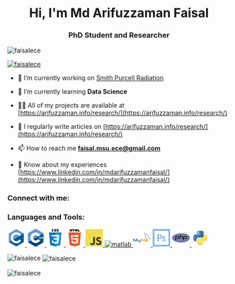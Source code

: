 <h1 align="center">Hi, I'm Md Arifuzzaman Faisal</h1>
<h3 align="center">PhD Student and Researcher</h3>

<p align="left"> <img src="https://komarev.com/ghpvc/?username=faisalece&label=Profile%20views&color=0e75b6&style=flat" alt="faisalece" /> </p>

<p align="left"> <a href="https://github.com/ryo-ma/github-profile-trophy"><img src="https://github-profile-trophy.vercel.app/?username=faisalece" alt="faisalece" /></a> </p>

- 🔭 I’m currently working on [Smith Purcell Radiation](https://ieeexplore-ieee-org.proxy2.cl.msu.edu/document/9913702)

- 🌱 I’m currently learning **Data Science**

- 👨‍💻 All of my projects are available at [https://arifuzzaman.info/research/](https://arifuzzaman.info/research/)

- 📝 I regularly write articles on [https://arifuzzaman.info/research/](https://arifuzzaman.info/research/)

- 📫 How to reach me **faisal.msu.ece@gmail.com**

- 📄 Know about my experiences [https://www.linkedin.com/in/mdarifuzzamanfaisal/](https://www.linkedin.com/in/mdarifuzzamanfaisal/)

<h3 align="left">Connect with me:</h3>
<p align="left">
</p>

<h3 align="left">Languages and Tools:</h3>
<p align="left"> <a href="https://www.cprogramming.com/" target="_blank" rel="noreferrer"> <img src="https://raw.githubusercontent.com/devicons/devicon/master/icons/c/c-original.svg" alt="c" width="40" height="40"/> </a> <a href="https://www.w3schools.com/cpp/" target="_blank" rel="noreferrer"> <img src="https://raw.githubusercontent.com/devicons/devicon/master/icons/cplusplus/cplusplus-original.svg" alt="cplusplus" width="40" height="40"/> </a> <a href="https://www.w3schools.com/css/" target="_blank" rel="noreferrer"> <img src="https://raw.githubusercontent.com/devicons/devicon/master/icons/css3/css3-original-wordmark.svg" alt="css3" width="40" height="40"/> </a> <a href="https://www.w3.org/html/" target="_blank" rel="noreferrer"> <img src="https://raw.githubusercontent.com/devicons/devicon/master/icons/html5/html5-original-wordmark.svg" alt="html5" width="40" height="40"/> </a> <a href="https://developer.mozilla.org/en-US/docs/Web/JavaScript" target="_blank" rel="noreferrer"> <img src="https://raw.githubusercontent.com/devicons/devicon/master/icons/javascript/javascript-original.svg" alt="javascript" width="40" height="40"/> </a> <a href="https://www.mathworks.com/" target="_blank" rel="noreferrer"> <img src="https://upload.wikimedia.org/wikipedia/commons/2/21/Matlab_Logo.png" alt="matlab" width="40" height="40"/> </a> <a href="https://www.mysql.com/" target="_blank" rel="noreferrer"> <img src="https://raw.githubusercontent.com/devicons/devicon/master/icons/mysql/mysql-original-wordmark.svg" alt="mysql" width="40" height="40"/> </a> <a href="https://www.photoshop.com/en" target="_blank" rel="noreferrer"> <img src="https://raw.githubusercontent.com/devicons/devicon/master/icons/photoshop/photoshop-line.svg" alt="photoshop" width="40" height="40"/> </a> <a href="https://www.php.net" target="_blank" rel="noreferrer"> <img src="https://raw.githubusercontent.com/devicons/devicon/master/icons/php/php-original.svg" alt="php" width="40" height="40"/> </a> <a href="https://www.python.org" target="_blank" rel="noreferrer"> <img src="https://raw.githubusercontent.com/devicons/devicon/master/icons/python/python-original.svg" alt="python" width="40" height="40"/> </a> </p>

<p><img align="left" src="https://github-readme-stats.vercel.app/api/top-langs?username=faisalece&show_icons=true&locale=en&layout=compact" alt="faisalece" /></p>

<p>&nbsp;<img align="center" src="https://github-readme-stats.vercel.app/api?username=faisalece&show_icons=true&locale=en" alt="faisalece" /></p>

<p><img align="center" src="https://github-readme-streak-stats.herokuapp.com/?user=faisalece&" alt="faisalece" /></p>
